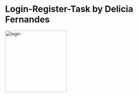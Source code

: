 # Login-Register-Task by Delicia Fernandes

<img src="https://github.com/deliciafernandes/Login-Register-Task/blob/master/assets/images/Login.png" alt="login" height="200">